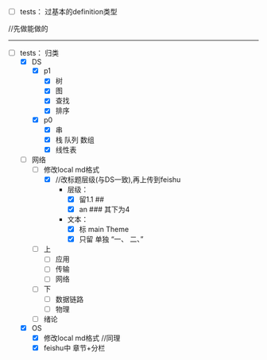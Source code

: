 
- [ ] tests： 过基本的definition类型

//先做能做的

---
- [ ] tests： 归类
  - [x] DS
    - [x] p1
      - [x] 树
      - [x] 图
      - [x] 查找
      - [x] 排序
    - [x] p0
      - [x] 串
      - [x] 栈 队列 数组
      - [x] 线性表
  - [ ] 网络 
    - [ ] 修改local md格式
      - [x] //改标题层级(与DS一致),再上传到feishu
        - 层级：
          - [x] 留1.1 ##
          - [x] an ### 其下为4
        - 文本：
          - [x] 标 main Theme
          - [x] 只留 单独 “一、 二、”
    - [ ] 上
      - [ ] 应用
      - [ ] 传输
      - [ ] 网络
    - [ ] 下
      - [ ] 数据链路
      - [ ] 物理
    - [ ] 绪论
  - [x] OS
    - [x] 修改local md格式 //同理
    - [x] feishu中 章节+分栏
